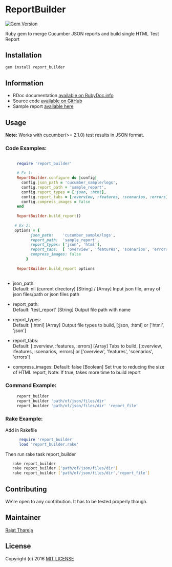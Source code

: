 # ReportBuilder
[![Gem Version](https://badge.fury.io/rb/report_builder.svg)](https://badge.fury.io/rb/report_builder)

Ruby gem to merge Cucumber JSON reports and build single HTML Test Report

## Installation

```bash
gem install report_builder
```

## Information

* RDoc documentation [available on RubyDoc.info](http://www.rubydoc.info/gems/report_builder)
* Source code [available on GitHub](http://github.com/rajatthareja/ReportBuilder)
* Sample report [available here](http://www.rajatthareja.com/reportbuilder/sample.html)

## Usage

**Note:** Works with cucumber(>= 2.1.0) test results in JSON format.

### Code Examples:

```ruby

     require 'report_builder'
    
     # Ex 1:
     ReportBuilder.configure do |config|
       config.json_path = 'cucumber_sample/logs',
       config.report_path = 'sample_report',
       config.report_types = [:json, :html],
       config.report_tabs = [:overview, :features, :scenarios, :errors],
       config.compress_images = false
     end
    
     ReportBuilder.build_report()
    
    # Ex 2:
    options = {
           json_path:    'cucumber_sample/logs',
           report_path:  'sample_report',
           report_types: ['json', 'html'],
           report_tabs:  [ 'overview', 'features', 'scenarios', 'errors']
           compress_images: false
         }
    
     ReportBuilder.build_report options
        
```

* json_path:       
    Default: nil (current directory)
    [String] / [Array] Input json file, array of json files/path or json files path

* report_path:     
    Default: 'test_report'
    [String] Output file path with name

* report_types:    
    Default: [:html]
    [Array] Output file types to build, [:json, :html] or ['html', 'json']

* report_tabs:     
    Default: [:overview, :features, :errors]
    [Array] Tabs to build, [:overview, :features, :scenarios, :errors] or ['overview', 'features', 'scenarios', 'errors']

* compress_images: 
    Default: false
    [Boolean] Set true to reducing the size of HTML report, Note: If true, takes more time to build report


### Command Example:

```bash
     report_builder
     report_builder 'path/of/json/files/dir'
     report_builder 'path/of/json/files/dir' 'report_file'
```

### Rake Example:

Add in Rakefile
```ruby
      require 'report_builder'
      load 'report_builder.rake'
```
Then run rake task report_builder

```bash
   rake report_builder
   rake report_builder ['path/of/json/files/dir']
   rake report_builder ['path/of/json/files/dir','report_file']
```

## Contributing

 We're open to any contribution. It has to be tested properly though.

## Maintainer

[Rajat Thareja](http://www.rajatthareja.com)

## License

Copyright (c) 2016 [MIT LICENSE](LICENSE)